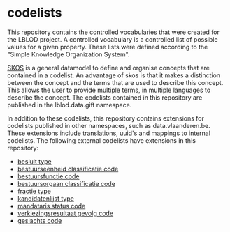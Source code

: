 # codelists
This repository contains the controlled vocabularies that were created for the LBLOD project. A controlled vocabulary is a controlled list of possible values for a given property. These lists were defined according to the "Simple Knowledge Organization System".

[SKOS](https://www.w3.org/TR/skos-primer/) is a general datamodel to define and organise concepts that are contained in a codelist. An advantage of skos is that it makes a distinction between the concept and the terms that are used to describe this concept. This allows the user to provide multiple terms, in multiple languages to describe the concept. The codelists contained in this repository are published in the lblod.data.gift namespace.

 In addition to these codelists, this repository contains extensions for codelists published in other namespaces, such as data.vlaanderen.be. These extensions include translations, uuid's and mappings to internal codelists. The following external codelists have extensions in this repository:
- [besluit type](https://github.com/Informatievlaanderen/OSLOthema-lokaleBesluiten/blob/master/codelijsten/besluit-type.ttl)
- [bestuurseenheid classificatie code](https://github.com/Informatievlaanderen/OSLOthema-lokaleBesluiten/blob/master/codelijsten/bestuurseenheid-classificatie-code.ttl)
- [bestuursfunctie code](https://github.com/Informatievlaanderen/OSLOthema-lokaleBesluiten/blob/master/codelijsten/bestuursfunctie-code.ttl)
- [bestuursorgaan classificatie code](https://github.com/Informatievlaanderen/OSLOthema-lokaleBesluiten/blob/master/codelijsten/bestuursorgaan-classificatie-code.ttl)
- [fractie type](https://github.com/Informatievlaanderen/OSLOthema-lokaleBesluiten/blob/master/codelijsten/fractietype.ttl)
- [kandidatenlijst type](https://github.com/Informatievlaanderen/OSLOthema-lokaleBesluiten/blob/master/codelijsten/lijsttype.ttl)
- [mandataris status code](https://github.com/Informatievlaanderen/OSLOthema-lokaleBesluiten/blob/master/codelijsten/mandataris-status-code.ttl)
- [verkiezingsresultaat gevolg code](https://github.com/Informatievlaanderen/OSLOthema-lokaleBesluiten/blob/master/codelijsten/verkiezingsresultaat-gevolg-code.ttl)
- [geslachts code](http://publications.europa.eu/resource/authority/human-sex)
